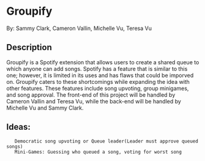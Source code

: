 # Groupify
By: Sammy Clark, Cameron Vallin, Michelle Vu, Teresa Vu
## Description
Groupify is a Spotify extension that allows users to create a shared queue to which anyone can add songs. Spotify has a feature that is similar to this one; however, it is limited in its uses and has flaws that could be imporved on. Groupify caters to these shortcomings while expanding the idea with other features. These features include song upvoting, group minigames, and song approval. The front-end of this project will be handled by Cameron Vallin and Teresa Vu, while the back-end will be handled by Michelle Vu and Sammy Clark.  

## Ideas: 
       Democratic song upvoting or Queue leader(Leader must approve queued songs) 
       Mini-Games: Guessing who queued a song, voting for worst song
